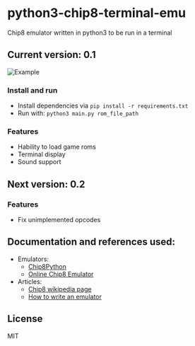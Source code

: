 # python3-chip8-terminal-emu

Chip8 emulator written in python3 to be run in a terminal

## Current version: 0.1

![Example](https://brovador.github.io/python3-chip8-terminal-emu/demo.png)

### Install and run
* Install dependencies via ```pip install -r requirements.txt```
* Run with: ```python3 main.py rom_file_path```

### Features
* Hability to load game roms
* Terminal display
* Sound support

## Next version: 0.2

### Features
* Fix unimplemented opcodes

## Documentation and references used:

* Emulators:
  * [Chip8Python](https://github.com/craigthomas/Chip8Python)
  * [Online Chip8 Emulator](http://mir3z.github.io/chip8-emu/)
* Articles:
  * [Chip8 wikipedia page](https://en.wikipedia.org/wiki/CHIP-8)
  * [How to write an emulator](http://www.multigesture.net/articles/how-to-write-an-emulator-chip-8-interpreter/)

## License
MIT
